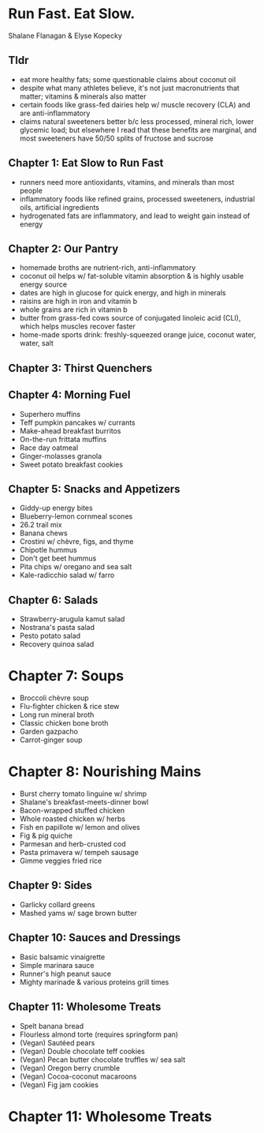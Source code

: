 # Run Fast. Eat Slow.

Shalane Flanagan & Elyse Kopecky

## Tldr

* eat more healthy fats; some questionable claims about coconut oil
* despite what many athletes believe, it's not just macronutrients that matter; vitamins & minerals also matter
* certain foods like grass-fed dairies help w/ muscle recovery (CLA) and are anti-inflammatory
* claims natural sweeteners better b/c less processed, mineral rich, lower glycemic load; but elsewhere I read that these benefits are marginal, and most sweeteners have 50/50 splits of fructose and sucrose

## Chapter 1: Eat Slow to Run Fast
* runners need more antioxidants, vitamins, and minerals than most people
* inflammatory foods like refined grains, processed sweeteners, industrial oils, artificial ingredients
* hydrogenated fats are inflammatory, and lead to weight gain instead of energy

## Chapter 2: Our Pantry
* homemade broths are nutrient-rich, anti-inflammatory
* coconut oil helps w/ fat-soluble vitamin absorption & is highly usable energy source
* dates are high in glucose for quick energy, and high in minerals
* raisins are high in iron and vitamin b
* whole grains are rich in vitamin b
* butter from grass-fed cows source of conjugated linoleic acid (CLI), which helps muscles recover faster
* home-made sports drink: freshly-squeezed orange juice, coconut water, water, salt

## Chapter 3: Thirst Quenchers

## Chapter 4: Morning Fuel
* Superhero muffins
* Teff pumpkin pancakes w/ currants
* Make-ahead breakfast burritos
* On-the-run frittata muffins
* Race day oatmeal
* Ginger-molasses granola
* Sweet potato breakfast cookies

## Chapter 5: Snacks and Appetizers
* Giddy-up energy bites
* Blueberry-lemon cornmeal scones
* 26.2 trail mix
* Banana chews
* Crostini w/ chèvre, figs, and thyme
* Chipotle hummus
* Don't get beet hummus
* Pita chips w/ oregano and sea salt
* Kale-radicchio salad w/ farro

## Chapter 6: Salads
* Strawberry-arugula kamut salad
* Nostrana's pasta salad
* Pesto potato salad
* Recovery quinoa salad

# Chapter 7: Soups
* Broccoli chèvre soup
* Flu-fighter chicken & rice stew
* Long run mineral broth
* Classic chicken bone broth
* Garden gazpacho
* Carrot-ginger soup

# Chapter 8: Nourishing Mains
* Burst cherry tomato linguine w/ shrimp
* Shalane's breakfast-meets-dinner bowl
* Bacon-wrapped stuffed chicken
* Whole roasted chicken w/ herbs
* Fish en papillote w/ lemon and olives
* Fig & pig quiche
* Parmesan and herb-crusted cod
* Pasta primavera w/ tempeh sausage
* Gimme veggies fried rice

## Chapter 9: Sides
* Garlicky collard greens
* Mashed yams w/ sage brown butter

## Chapter 10: Sauces and Dressings
* Basic balsamic vinaigrette
* Simple marinara sauce
* Runner's high peanut sauce
* Mighty marinade & various proteins grill times

## Chapter 11: Wholesome Treats
* Spelt banana bread
* Flourless almond torte (requires springform pan)
* (Vegan) Sautéed pears
* (Vegan) Double chocolate teff cookies
* (Vegan) Pecan butter chocolate truffles w/ sea salt
* (Vegan) Oregon berry crumble
* (Vegan) Cocoa-coconut macaroons
* (Vegan) Fig jam cookies

# Chapter 11: Wholesome Treats
